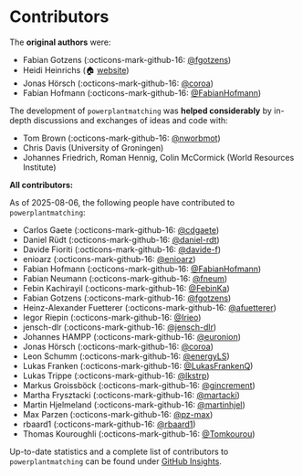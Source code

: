 # Contributors

The **original authors** were:

- Fabian Gotzens (:octicons-mark-github-16: [@fgotzens](https://github.com/fgotzens))
- Heidi Heinrichs (:house: [website](https://www.fz-juelich.de/profile/heinrichs_h))
- Jonas Hörsch (:octicons-mark-github-16: [@coroa](https://github.com/coroa))
- Fabian Hofmann (:octicons-mark-github-16: [@FabianHofmann](https://github.com/FabianHofmann))

The development of `powerplantmatching` was **helped considerably** by in-depth discussions and exchanges of ideas and code with:

- Tom Brown (:octicons-mark-github-16: [@nworbmot](https://github.com/nworbmot))
- Chris Davis (University of Groningen)
- Johannes Friedrich, Roman Hennig, Colin McCormick (World Resources Institute)

**All contributors:**

As of 2025-08-06, the following people have contributed to `powerplantmatching`:

- Carlos Gaete (:octicons-mark-github-16: [@cdgaete](https://github.com/cdgaete))
- Daniel Rüdt (:octicons-mark-github-16: [@daniel-rdt](https://github.com/daniel-rdt))
- Davide Fioriti (:octicons-mark-github-16: [@davide-f](https://github.com/davide-f))
- enioarz (:octicons-mark-github-16: [@enioarz](https://github.com/enioarz))
- Fabian Hofmann (:octicons-mark-github-16: [@FabianHofmann](https://github.com/FabianHofmann))
- Fabian Neumann (:octicons-mark-github-16: [@fneum](https://github.com/fneum))
- Febin Kachirayil (:octicons-mark-github-16: [@FebinKa](https://github.com/FebinKa))
- Fabian Gotzens (:octicons-mark-github-16: [@fgotzens](https://github.com/fgotzens))
- Heinz-Alexander Fuetterer (:octicons-mark-github-16: [@afuetterer](https://github.com/afuetterer))
- Iegor Riepin (:octicons-mark-github-16: [@Irieo](https://github.com/Irieo))
- jensch-dlr (:octicons-mark-github-16: [@jensch-dlr](https://github.com/jensch-dlr))
- Johannes HAMPP (:octicons-mark-github-16: [@euronion](https://github.com/euronion))
- Jonas Hörsch (:octicons-mark-github-16: [@coroa](https://github.com/coroa))
- Leon Schumm (:octicons-mark-github-16: [@energyLS](https://github.com/energyLS))
- Lukas Franken (:octicons-mark-github-16: [@LukasFrankenQ](https://github.com/LukasFrankenQ))
- Lukas Trippe (:octicons-mark-github-16: [@lkstrp](https://github.com/lkstrp))
- Markus Groissböck (:octicons-mark-github-16: [@gincrement](https://github.com/gincrement))
- Martha Frysztacki (:octicons-mark-github-16: [@martacki](https://github.com/martacki))
- Martin Hjelmeland (:octicons-mark-github-16: [@martinhjel](https://github.com/martinhjel))
- Max Parzen (:octicons-mark-github-16: [@pz-max](https://github.com/pz-max))
- rbaard1 (:octicons-mark-github-16: [@rbaard1](https://github.com/rbaard1))
- Thomas Kouroughli (:octicons-mark-github-16: [@Tomkourou](https://github.com/Tomkourou))

<!---
This list is automatically generated from the GitHub contributors page.
Using the following bash script:

#!/bin/bash

REPO="pypsa/powerplantmatching"
GITHUB_API="https://api.github.com"
CONTRIBUTORS_API="$GITHUB_API/repos/$REPO/contributors?per_page=100"

# Optional: GitHub token to increase rate limit
GITHUB_TOKEN=""

# Fetch contributors list
if [ -z "$GITHUB_TOKEN" ]; then
  CONTRIBUTORS=$(curl -s "$CONTRIBUTORS_API")
else
  CONTRIBUTORS=$(curl -s -H "Authorization: token $GITHUB_TOKEN" "$CONTRIBUTORS_API")
fi

# Collect entries in a temp file
TMPFILE=$(mktemp)

# Process each contributor
echo "$CONTRIBUTORS" | jq -r '.[].login' | while read -r LOGIN; do
  if [ -z "$GITHUB_TOKEN" ]; then
    USER=$(curl -s "$GITHUB_API/users/$LOGIN")
  else
    USER=$(curl -s -H "Authorization: token $GITHUB_TOKEN" "$GITHUB_API/users/$LOGIN")
  fi

  NAME=$(echo "$USER" | jq -r '.name')
  if [ "$NAME" == "null" ] || [ -z "$NAME" ]; then
    NAME="$LOGIN"
  fi

  # Format and store line
  echo "$NAME ( :octicons-mark-github-16: [@$LOGIN](https://github.com/$LOGIN) )" >> "$TMPFILE"
done

# Output final sorted list
echo "# Contributors"
echo ""
sort "$TMPFILE"

# Cleanup
rm "$TMPFILE"

--->

Up-to-date statistics and a complete list of contributors to `powerplantmatching` can be found under [GitHub Insights](https://github.com/PyPSA/powerplantmatching/graphs/contributors).
